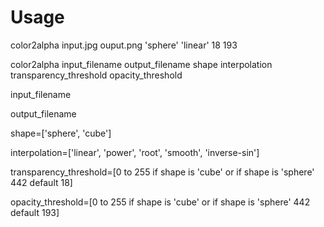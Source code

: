 # Usage

color2alpha input.jpg ouput.png 'sphere' 'linear' 18 193

color2alpha input_filename output_filename shape interpolation transparency_threshold opacity_threshold

input_filename 

output_filename 

shape=['sphere', 'cube'] 

interpolation=['linear', 'power', 'root', 'smooth', 'inverse-sin'] 

transparency_threshold=[0 to 255 if shape is 'cube' or if shape is 'sphere' 442 default 18] 

opacity_threshold=[0 to 255 if shape is 'cube' or if shape is 'sphere' 442 default 193]
